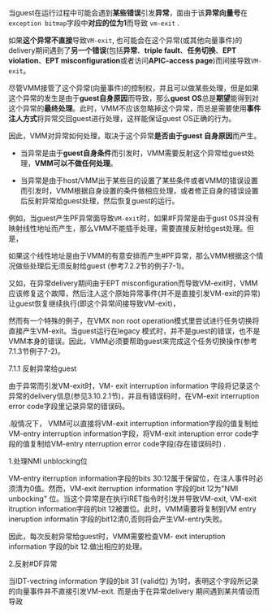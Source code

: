 

当guest在运行过程中可能会遇到**某些错误**引发**异常**，面由于该**异常向量号**在`exception bitmap`字段中**对应的位为1**而导致 `vm-exit` .

如果**这个异常不直接**导致`VM-exit`, 也可能会在这个异常(或其他向量事件)的delivery期间遇到了**另一个错误**(包括**异常**、**triple fault**、**任务切换**、**EPT violation**、**EPT misconfiguration**或者访问**APIC-access page**)而间接导致`VM-exit`。

尽管VMM接管了这个异常(向量事件)的控制权，并且可以做某些处理，但是如果这个异常的发生是由于**guest自身原因**而导致，那么**guest OS**总是**期望**能得到对这个异常的**最终处理**。此时，VMM不应该忽略掉这个异常，而总是需要使用**事件注人方式**将异常交回guest进行处理，这样能保证guest OS正确的行为。

因此，VMM对异常如何处理，取决于这个异常**是否由于guest 自身原因**而产生。

- 当异常是由于**guest自身条件**而引发时，VMM需要反射这个异常给guest处理，**VMM可以不做任何处理**。

- 当异常是由于host/VMM出于某些目的设置了某些条件或者VMM的错误设置而引发时，VMM根据自身设置的条件做相应处理，或者修正自身的错误设置后反射异常给guest处理，然后恢复guest的运行。

例如，当guest产生PF异常面导致`VM-exit`时，如果#F异常是由于gust 0S并没有映射线性地址而产生，那么VMM不能插手处理，需要直接反射给gest处理。但是，

如果这个线性地址是由于VMM的有意安排而产生#PF异常，那么VMM根据这个情况做些处理后无须反射给guest (参考7.2.2节的例子7-1)。

又如，在异常delivery期间由于EPT misconfiguration而导致VM-exit时，VMM应该修复这个故障，然后注人这个原始异常事件(并不是直接引发VM-exit的异常)让guest恢复继续执行(即这个异常间接导致VM-exit)，

然而有一个特殊的例子，在VMX non root operation模式里尝试进行任务切换将直接产生VM-exit。当guest运行在legacy 模式时，并不是guest的错误，也不是VMM本身的错误。因此，VMM必须要帮助guest来完成这个任务切换操作(参考7.1.3节例子7-2)。

7.1.1 反射异常给guest

由于异常而引发VM-exit时，VM- exit interruption information 字段将记录这个异常的delivery信息(参见3.10.2.1节)，并且有错误码时，在VM-exit interruption error code字段里记录异常的错误码。

.般情况下， VMM可以直接将VM-exit interruption information字段的值复制给VM-entry interruption information字段，将VM-exit interuption error code字段的值复制给VM-entry nterruption error code字段(存在错误码时) .

1.处理NMI unblocking位

VM-entry iterruption information字段的bits 30:12属于保留位，在注人事件时必须清为0值。然而，VM-exit iterruption information 字段的bit 12为"NMI unbocking" 位。当这个异常是在执行IRET指令时引发并导致VM-exit, VM-exit itruption information字段的bit 12被置位。此时，VMM需要将复制到VM entry ineruption informatin 字段的bit12清0,否则将会产生VM-entry失败。

因此，每次反射异常给guest时，VMM需要检查VM- exit interuption information 字段的bit 12.做出相应的处理。

2.反射#DF异常

当IDT-vectring information 字段的bit 31 (valid位) 为1时，表明这个字段所记录的向量事件并不直接引发VM-exit. 而是由于在异常delivery 期间遇到某共情设而导政
